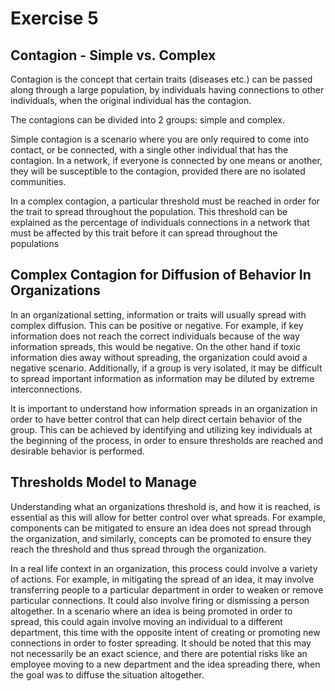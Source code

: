 Exercise 5
================

## Contagion - Simple vs. Complex

Contagion is the concept that certain traits (diseases etc.) can be
passed along through a large population, by individuals having
connections to other individuals, when the original individual has the
contagion.

The contagions can be divided into 2 groups: simple and complex.

Simple contagion is a scenario where you are only required to come into
contact, or be connected, with a single other individual that has the
contagion. In a network, if everyone is connected by one means or
another, they will be susceptible to the contagion, provided there are
no isolated communities.

In a complex contagion, a particular threshold must be reached in order
for the trait to spread throughout the population. This threshold can be
explained as the percentage of individuals connections in a network that
must be affected by this trait before it can spread throughout the
populations

## Complex Contagion for Diffusion of Behavior In Organizations

In an organizational setting, information or traits will usually spread
with complex diffusion. This can be positive or negative. For example,
if key information does not reach the correct individuals because of the
way information spreads, this would be negative. On the other hand if
toxic information dies away without spreading, the organization could
avoid a negative scenario. Additionally, if a group is very isolated, it
may be difficult to spread important information as information may be
diluted by extreme interconnections.

It is important to understand how information spreads in an organization
in order to have better control that can help direct certain behavior of
the group. This can be achieved by identifying and utilizing key
individuals at the beginning of the process, in order to ensure
thresholds are reached and desirable behavior is performed.

## Thresholds Model to Manage

Understanding what an organizations threshold is, and how it is reached,
is essential as this will allow for better control over what spreads.
For example, components can be mitigated to ensure an idea does not
spread through the organization, and similarly, concepts can be promoted
to ensure they reach the threshold and thus spread through the
organization.

In a real life context in an organization, this process could involve a
variety of actions. For example, in mitigating the spread of an idea, it
may involve transferring people to a particular department in order to
weaken or remove particular connections. It could also involve firing or
dismissing a person altogether. In a scenario where an idea is being
promoted in order to spread, this could again involve moving an
individual to a different department, this time with the opposite intent
of creating or promoting new connections in order to foster spreading.
It should be noted that this may not necessarily be an exact science,
and there are potential risks like an employee moving to a new
department and the idea spreading there, when the goal was to diffuse
the situation altogether.
